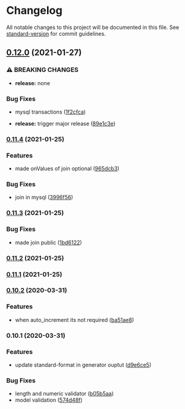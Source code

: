 # Changelog

All notable changes to this project will be documented in this file. See [standard-version](https://github.com/conventional-changelog/standard-version) for commit guidelines.

## [0.12.0](https://github.com/loge5/node-sql-dao/compare/v0.11.4...v0.12.0) (2021-01-27)


### ⚠ BREAKING CHANGES

* **release:** none

### Bug Fixes

* mysql transactions ([1f2cfca](https://github.com/loge5/node-sql-dao/commit/1f2cfcac8fdbec6862bcfdf7da14571700dc865e))


* **release:** trigger major release ([89e1c3e](https://github.com/loge5/node-sql-dao/commit/89e1c3ebbe4f0e334f27d853643a62f853bca767))

### [0.11.4](https://github.com/loge5/node-sql-dao/compare/v0.11.3...v0.11.4) (2021-01-25)


### Features

* made onValues of join optional ([965dcb3](https://github.com/loge5/node-sql-dao/commit/965dcb32f815fe2eed6dfcb6d171352c6ee4f8cd))


### Bug Fixes

* join in mysql ([3996f56](https://github.com/loge5/node-sql-dao/commit/3996f56f9ab70065761081c01f27054e4137e7c8))

### [0.11.3](https://github.com/loge5/node-sql-dao/compare/v0.11.2...v0.11.3) (2021-01-25)


### Bug Fixes

* made join public ([1bd6122](https://github.com/loge5/node-sql-dao/commit/1bd6122671acd79a61193a166be389c04f4494a5))

### [0.11.2](https://github.com/loge5/node-sql-dao/compare/v0.11.1...v0.11.2) (2021-01-25)

### [0.11.1](https://github.com/loge5/node-sql-dao/compare/v0.11.0...v0.11.1) (2021-01-25)

### [0.10.2](https://github.com/loge5/node-sql-dao/compare/v0.10.1...v0.10.2) (2020-03-31)


### Features

* when auto_increment its not required ([ba51ae8](https://github.com/loge5/node-sql-dao/commit/ba51ae8e1f4e00c2b2c3a6c4feb2ba14845f7259))

### 0.10.1 (2020-03-31)


### Features

* update standard-format in generator ouptut ([d9e6ce5](https://github.com/loge5/node-sql-dao/commit/d9e6ce5568fa8ef7719a81a5374edcc8bcf2b8e5))


### Bug Fixes

* length and numeric validator ([b05b5aa](https://github.com/loge5/node-sql-dao/commit/b05b5aa98efd02a4e4adec7325d37ca79996fb4e))
* model validation ([574d48f](https://github.com/loge5/node-sql-dao/commit/574d48f942420446e33d3398f98b4d8f3c435747))
